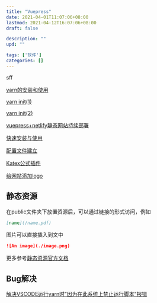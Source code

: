 ```yaml
---
title: "Vuepress"
date: 2021-04-01T11:07:06+08:00
lastmod: 2021-04-12T16:07:06+08:00
draft: false

description: ""
upd: ""

tags: ['软件']
categories: []
---
```


sff

[yarn的安装和使用](https://blog.csdn.net/yw00yw/article/details/81354533)

[yarn init(1)](https://yarn.bootcss.com/docs/cli/init/)

[yarn init(2)](https://cloud.tencent.com/developer/section/1477730)

[vuepress+netlify静态网站持续部署](https://www.bilibili.com/video/av74622855/)

[快速安装与使用](https://vuepress.vuejs.org/zh/guide/getting-started.html)

[配置文件建立](https://vuepress.vuejs.org/zh/guide/basic-config.html#%E9%85%8D%E7%BD%AE%E6%96%87%E4%BB%B6)

[Katex公式插件](https://github.com/maginapp/vuepress-plugin-katex)

[给网站添加logo](https://v1.vuepress.vuejs.org/zh/config/#head)

## 静态资源

在public文件夹下放置资源后，可以通过链接的形式访问，例如

```markdown
[name](/name.pdf)
```

图片可以直接插入到文中

```markdown
![An image](./image.png)
```

更多参考[静态资源官方文档](https://vuepress.vuejs.org/zh/guide/assets.html#%E7%9B%B8%E5%AF%B9%E8%B7%AF%E5%BE%84)

## Bug解决

[解决VSCODE运行yarn时”因为在此系统上禁止运行脚本"报错](https://blog.csdn.net/larpland/article/details/101349586)